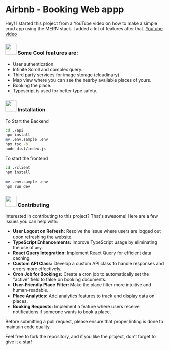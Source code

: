 # Airbnb - Booking Web appp

Hey! 
I started this project from a YouTube video on how to make a simple crud app using the MERN stack. I added a lot of features after that. 
[Youtube video](https://youtu.be/MpQbwtSiZ7E?si=SC6H27P5fohiFi1w)

<h3>
<img src="https://github.com/Meetjain1/wanderlust/assets/133582566/1ee5934a-27be-4502-a7bf-e6a8c78fe5a3" width="35" height="35" style="max-width: 100%;"> Some Cool features are:
</h3>

- User authentication.
- Infinite Scroll and complex query.
- Third party services for image storage (cloudinary)
- Map view where you can see the nearby available places of yours.
- Booking the place.
- Typescript is used for better type safety.
<h3>
<img src="https://github.com/user-attachments/assets/4e1250df-4c49-48c5-80f5-9797d3e73170" width="35" height="35" style="max-width: 100%;"> Installation
</h3>

To Start the Backend

```bash
cd ./api
npm install
mv .env.sample .env
npx tsc -b 
node dist/index.js
```
To start the frontend

```bash
cd ./client
npm install

mv .env.sample .env
npm run dev
```
<h3>
<img src="https://github.com/user-attachments/assets/e9ad9181-81f2-43ea-97d6-6dea009acfa1" width="35" height="35" style="max-width: 100%;"> Contributing
</h3>

Interested in contributing to this project? That's awesome! Here are a few issues you can help with:

- **User Logout on Refresh:** Resolve the issue where users are logged out upon refreshing the website.
- **TypeScript Enhancements:** Improve TypeScript usage by eliminating the use of `any`.
- **React Query Integration:** Implement React Query for efficient data caching.
- **Custom API Class:** Develop a custom API class to handle responses and errors more effectively.
- **Cron Job for Bookings:** Create a cron job to automatically set the "active" field to false on booking documents.
- **User-Friendly Place Filter:** Make the place filter more intuitive and human-readable.
- **Place Analytics:** Add analytics features to track and display data on places.
- **Booking Requests:** Implement a feature where users receive notifications if someone wants to book a place.

Before submitting a pull request, please ensure that proper linting is done to maintain code quality.

Feel free to fork the repository, and if you like the project, don't forget to give it a star!

